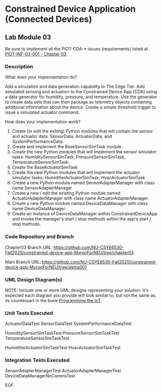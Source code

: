 # Constrained Device Application (Connected Devices)

## Lab Module 03

Be sure to implement all the PIOT-CDA-* issues (requirements) listed at [PIOT-INF-03-001 - Chapter 03](https://github.com/orgs/programming-the-iot/projects/1#column-10488379).

### Description

What does your implementation do? 

Add a simulation and data generation capability to The Edge Tier. Add simulated sensing and actuation to the Constrained Device App (CDA) using a data generator for humidity, pressure, and temperature. Use the generator to create data sets that can then package as telemetry objects containing additional information about the device. Create a simple threshold trigger to issue a simulated actuator command.

How does your implementation work?

1.	Create (or edit the exiting) Python modules that will contain the sensor and actuator data: SensorData, ActuatorData, and SystemPerformanceData. 
2.	Create and implement the BaseSensorSimTask module.
3.	Create the new Python modules that will implement the sensor simulator tasks: HumiditySensorSimTask, PressureSensorSimTask, TemperatureSensorSimTask.
4.	Create the BaseActuatorSimTask
5.	Create the new Python modules that will implement the actuator simulator tasks: HumidifierActuatorSimTask, HvacActuatorSimTask
6.	Create a new  Python module named SensorAdapterManager with class name SensorAdapterManager
7.	Create a new / edit the existing Python module named ActuatorAdapterManager with class name ActuatorAdapterManager.
8.	Create a new Python module named DeviceDataManager with class name DeviceDataManager.
9.	Create an instance of DeviceDataManager within ConstrainedDeviceApp and invoke the manager's start / stop methods within the app's start / stop methods.


### Code Repository and Branch

Chapter03 Branch URL: https://github.com/NU-CSYE6530-Fall2020/constrained-device-app-MyronForNEU/tree/chapter03

Main Branch URL: https://github.com/NU-CSYE6530-Fall2020/constrained-device-app-MyronForNEU/tree/alpha001

### UML Design Diagram(s)

NOTE: Include one or more UML designs representing your solution. It's expected each
diagram you provide will look similar to, but not the same as, its counterpart in the
book [Programming the IoT](https://learning.oreilly.com/library/view/programming-the-internet/9781492081401/).


### Unit Tests Executed

ActuatorDataTest
SensorDataTest
SystemPerformanceDataTest

HumiditySensorSimTaskTest
PressureSensorSimTaskTest
TemperatureSensorSimTaskTest

HumidifierActuatorSimTaskTest
HvacActuatorSimTaskTest


### Integration Tests Executed

SensorAdapterManagerTest
ActuatorAdapterManagerTest
DeviceDataManagerNoCommsTest

EOF.
